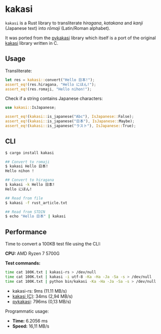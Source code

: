 # kakasi

`kakasi` is a Rust library to transliterate *hiragana*, *katakana* and *kanji* (Japanese text) into *rōmaji* (Latin/Roman alphabet).

It was ported from the [pykakasi](https://codeberg.org/miurahr/pykakasi) library which itself is a port of the original
[kakasi](http://kakasi.namazu.org/) library written in C.

## Usage

Transliterate:

```rust
let res = kakasi::convert("Hello 日本!");
assert_eq!(res.hiragana, "Hello にほん!");
assert_eq!(res.romaji, "Hello nihon!");
```

Check if a string contains Japanese characters:

```rust
use kakasi::IsJapanese;

assert_eq!(kakasi::is_japanese("Abc"), IsJapanese::False);
assert_eq!(kakasi::is_japanese("日本"), IsJapanese::Maybe);
assert_eq!(kakasi::is_japanese("ラスト"), IsJapanese::True);
```

## CLI

```sh
$ cargo install kakasi

## Convert to romaji
$ kakasi Hello 日本!
Hello nihon !

## Convert to hiragana
$ kakasi -k Hello 日本!
Hello にほん!

## Read from file
$ kakasi -f rust_article.txt

## Read from STDIN
$ echo "Hello 日本" | kakasi
```

## Performance

Time to convert a 100KB test file using the CLI:

**CPU:** AMD Ryzen 7 5700G

**Test commands:**
```sh
time cat 100K.txt | kakasi-rs > /dev/null
time cat 100K.txt | kakasi -i utf-8 -Ka -Ha -Ja -Sa -s > /dev/null
time cat 100K.txt | python bin/kakasi -Ka -Ha -Ja -Sa -s > /dev/null
```

- kakasi-rs: 9ms (11.11 MB/s)
- [kakasi (C)](https://github.com/loretoparisi/kakasi/): 34ms (2,94 MB/s)
- [pykakasi](https://codeberg.org/miurahr/pykakasi): 796ms (0,13 MB/s)

Programmatic usage:

- **Time:** 6.2056 ms
- **Speed:** 16,11 MB/s

